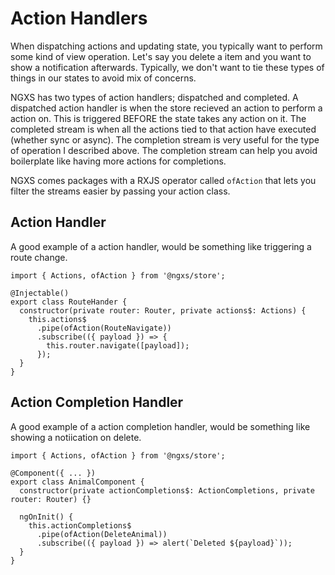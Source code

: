 # Action Handlers
When dispatching actions and updating state, you typically want to perform some kind
of view operation. Let's say you delete a item and you want to show a notification
afterwards. Typically, we don't want to tie these types of things in our states
to avoid mix of concerns.

NGXS has two types of action handlers; dispatched and completed. A dispatched action
handler is when the store recieved an action to perform a action on. This is triggered
BEFORE the state takes any action on it. The completed stream is when all the actions
tied to that action have executed (whether sync or async). The completion stream is
very useful for the type of operation I described above. The completion stream can help
you avoid boilerplate like having more actions for completions.

NGXS comes packages with a RXJS operator called `ofAction` that lets you filter
the streams easier by passing your action class.

## Action Handler
A good example of a action handler, would be something like triggering a route change.

```TS
import { Actions, ofAction } from '@ngxs/store';

@Injectable()
export class RouteHander {
  constructor(private router: Router, private actions$: Actions) {
    this.actions$
      .pipe(ofAction(RouteNavigate))
      .subscribe(({ payload }) => {
        this.router.navigate([payload]);
      });
  }
}
```

## Action Completion Handler
A good example of a action completion handler, would be something like showing a notiication
on delete.

```TS
import { Actions, ofAction } from '@ngxs/store';

@Component({ ... })
export class AnimalComponent {
  constructor(private actionCompletions$: ActionCompletions, private router: Router) {}

  ngOnInit() {
    this.actionCompletions$
      .pipe(ofAction(DeleteAnimal))
      .subscribe(({ payload }) => alert(`Deleted ${payload}`));
  }
}
```
